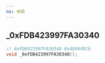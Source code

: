 ```yaml
---
ns: HUD
---
```

## _0xFDB423997FA30340

```c
// 0xFDB423997FA30340 0x4D0449C6
void _0xFDB423997FA30340();
```


